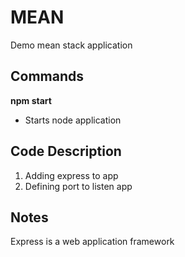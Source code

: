 # MEAN
Demo mean stack application

## Commands
__npm start__
- Starts node application

## Code Description
1. Adding express to app
2. Defining port to listen app

## Notes
Express is a web application framework  

